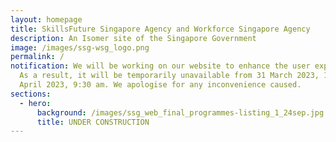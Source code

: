 ```yaml
---
layout: homepage
title: SkillsFuture Singapore Agency and Workforce Singapore Agency
description: An Isomer site of the Singapore Government
image: /images/ssg-wsg_logo.png
permalink: /
notification: We will be working on our website to enhance the user experience.
  As a result, it will be temporarily unavailable from 31 March 2023, 10pm to 1
  April 2023, 9:30 am. We apologise for any inconvenience caused.
sections:
  - hero:
      background: /images/ssg_web_final_programmes-listing_1_24sep.jpg
      title: UNDER CONSTRUCTION
---
```

